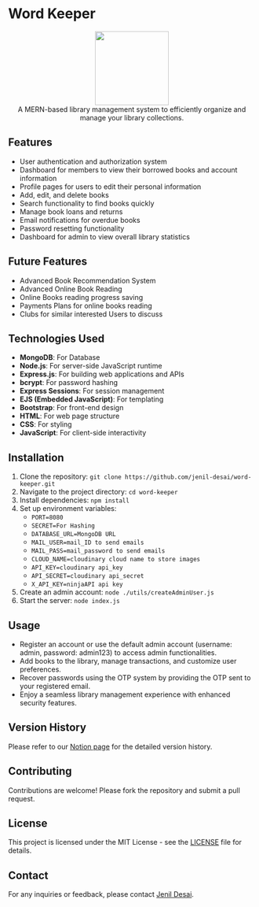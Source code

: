 # Word Keeper

<div align="center">
	<img src="https://res.cloudinary.com/dg4bxglze/image/upload/v1715843875/logo.png" style="height: 150px; width: 150px;" />
</div>

<div align="center">
	A MERN-based library management system to efficiently organize and manage your library collections.
</div>

## Features
- User authentication and authorization system
- Dashboard for members to view their borrowed books and account information
- Profile pages for users to edit their personal information
- Add, edit, and delete books
- Search functionality to find books quickly
- Manage book loans and returns
- Email notifications for overdue books
- Password resetting functionality
- Dashboard for admin to view overall library statistics

## Future Features
- Advanced Book Recommendation System
- Advanced Online Book Reading
- Online Books reading progress saving
- Payments Plans for online books reading
- Clubs for similar interested Users to discuss


## Technologies Used
- **MongoDB**: For Database
- **Node.js**: For server-side JavaScript runtime
- **Express.js**: For building web applications and APIs
- **bcrypt**: For password hashing
- **Express Sessions**: For session management
- **EJS (Embedded JavaScript)**: For templating
- **Bootstrap**: For front-end design
- **HTML**: For web page structure
- **CSS**: For styling
- **JavaScript**: For client-side interactivity

## Installation
1. Clone the repository: `git clone https://github.com/jenil-desai/word-keeper.git`
2. Navigate to the project directory: `cd word-keeper`
3. Install dependencies: `npm install`
4. Set up environment variables:
   - `PORT=8080`
   - `SECRET=For Hashing`
   - `DATABASE_URL=MongoDB URL`
   - `MAIL_USER=mail_ID to send emails`
   - `MAIL_PASS=mail_password to send emails`
   - `CLOUD_NAME=cloudinary cloud name to store images`
   - `API_KEY=cloudinary api_key`
   - `API_SECRET=cloudinary api_secret`
   - `X_API_KEY=ninjaAPI api key`
5. Create an admin account: `node ./utils/createAdminUser.js`
6. Start the server: `node index.js`

## Usage
- Register an account or use the default admin account (username: admin, password: admin123) to access admin functionalities.
- Add books to the library, manage transactions, and customize user preferences.
- Recover passwords using the OTP system by providing the OTP sent to your registered email.
- Enjoy a seamless library management experience with enhanced security features.

## Version History
Please refer to our [Notion page](https://jenil-desai.notion.site/Version-Releases-Word-Keeper-667593d36ace40b78ea0b9f061ec3eb9?pvs=4) for the detailed version history.

## Contributing
Contributions are welcome! Please fork the repository and submit a pull request.

## License
This project is licensed under the MIT License - see the [LICENSE](LICENSE) file for details.

## Contact
For any inquiries or feedback, please contact [Jenil Desai](mailto:jenildev91@gmail.com).
